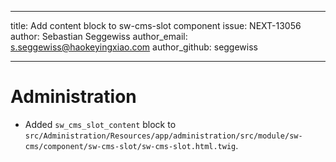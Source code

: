---
title: Add content block to sw-cms-slot component
issue: NEXT-13056
author: Sebastian Seggewiss
author_email: s.seggewiss@haokeyingxiao.com 
author_github: seggewiss
___
# Administration
* Added `sw_cms_slot_content` block to `src/Administration/Resources/app/administration/src/module/sw-cms/component/sw-cms-slot/sw-cms-slot.html.twig`.

